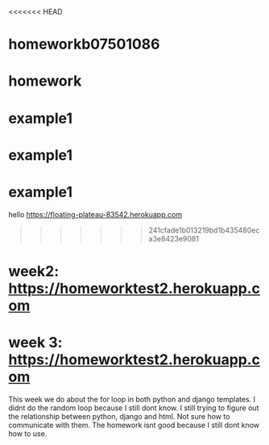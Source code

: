 <<<<<<< HEAD
# homeworkb07501086
homework
=======
# example1
# example1
# example1
hello
https://floating-plateau-83542.herokuapp.com
>>>>>>> 241cfade1b013219bd1b435480eca3e8423e9081

# week2: https://homeworktest2.herokuapp.com
# week 3: https://homeworktest2.herokuapp.com
This week we do about the for loop in both python and django templates.
I didnt do the random loop because I still dont know.
I still trying to figure out the relationship between python, django and html. 
Not sure how to communicate with them.
The homework isnt good because I still dont know how to use.

